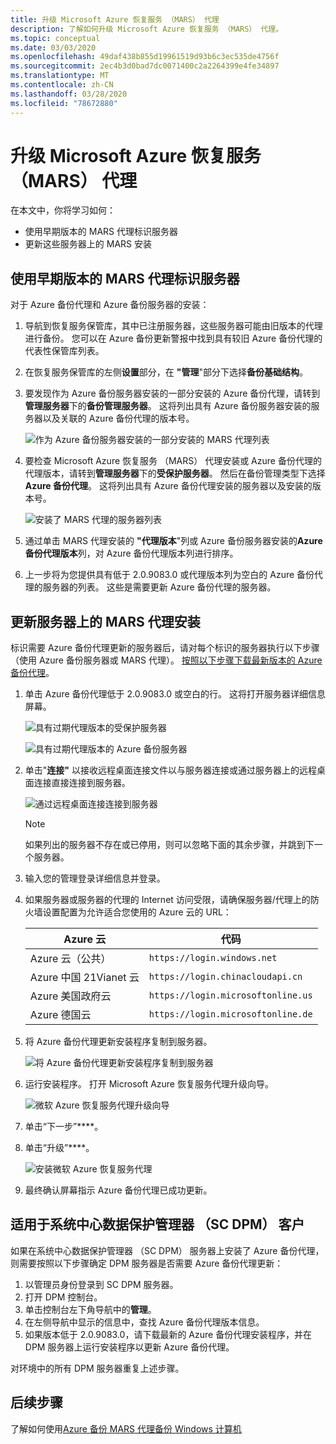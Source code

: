 ```yaml
---
title: 升级 Microsoft Azure 恢复服务 （MARS） 代理
description: 了解如何升级 Microsoft Azure 恢复服务 （MARS） 代理。
ms.topic: conceptual
ms.date: 03/03/2020
ms.openlocfilehash: 49daf438b855d19961519d93b6c3ec535de4756f
ms.sourcegitcommit: 2ec4b3d0bad7dc0071400c2a2264399e4fe34897
ms.translationtype: MT
ms.contentlocale: zh-CN
ms.lasthandoff: 03/28/2020
ms.locfileid: "78672880"
---
```

# <a name="upgrade-the-microsoft-azure-recovery-services-mars-agent"></a>升级 Microsoft Azure 恢复服务 （MARS） 代理

在本文中，你将学习如何：

* 使用早期版本的 MARS 代理标识服务器
* 更新这些服务器上的 MARS 安装

## <a name="identify-servers-with-earlier-versions-of-the-mars-agent"></a>使用早期版本的 MARS 代理标识服务器

对于 Azure 备份代理和 Azure 备份服务器的安装：

1. 导航到恢复服务保管库，其中已注册服务器，这些服务器可能由旧版本的代理进行备份。 您可以在 Azure 备份更新警报中找到具有较旧 Azure 备份代理的代表性保管库列表。
1. 在恢复服务保管库的左侧**设置**部分，在 **"管理**"部分下选择**备份基础结构**。
1. 要发现作为 Azure 备份服务器安装的一部分安装的 Azure 备份代理，请转到**管理服务器**下的**备份管理服务器**。 这将列出具有 Azure 备份服务器安装的服务器以及关联的 Azure 备份代理的版本号。

    ![作为 Azure 备份服务器安装的一部分安装的 MARS 代理列表](./media/upgrade-mars-agent/backup-management-servers.png)

1. 要检查 Microsoft Azure 恢复服务 （MARS） 代理安装或 Azure 备份代理的代理版本，请转到**管理服务器**下的**受保护服务器**。 然后在备份管理类型下选择**Azure 备份代理**。 这将列出具有 Azure 备份代理安装的服务器以及安装的版本号。

    ![安装了 MARS 代理的服务器列表](./media/upgrade-mars-agent/protected-servers.png)

1. 通过单击 MARS 代理安装的 **"代理版本**"列或 Azure 备份服务器安装的**Azure 备份代理版本**列，对 Azure 备份代理版本列进行排序。

1. 上一步将为您提供具有低于 2.0.9083.0 或代理版本列为空白的 Azure 备份代理的服务器的列表。 这些是需要更新 Azure 备份代理的服务器。

## <a name="update-the-mars-agent-installation-on-the-server"></a>更新服务器上的 MARS 代理安装

标识需要 Azure 备份代理更新的服务器后，请对每个标识的服务器执行以下步骤（使用 Azure 备份服务器或 MARS 代理）。 [按照以下步骤下载最新版本的 Azure 备份代理](https://aka.ms/azurebackup_agent)。

1. 单击 Azure 备份代理低于 2.0.9083.0 或空白的行。 这将打开服务器详细信息屏幕。

    ![具有过期代理版本的受保护服务器](./media/upgrade-mars-agent/old-agent-version.png)

    ![具有过期代理版本的 Azure 备份服务器](./media/upgrade-mars-agent/backup-management-servers-old-versions.png)

1. 单击"**连接"** 以接收远程桌面连接文件以与服务器连接或通过服务器上的远程桌面连接直接连接到服务器。

    ![通过远程桌面连接连接到服务器](./media/upgrade-mars-agent/connect-to-server.png)

    >[!NOTE]
    > 如果列出的服务器不存在或已停用，则可以忽略下面的其余步骤，并跳到下一个服务器。

1. 输入您的管理登录详细信息并登录。

1. 如果服务器或服务器的代理的 Internet 访问受限，请确保服务器/代理上的防火墙设置配置为允许适合您使用的 Azure 云的 URL：

    Azure 云 | 代码
    -- | ---
    Azure 云（公共） |   `https://login.windows.net`
    Azure 中国 21Vianet 云   | `https://login.chinacloudapi.cn`
    Azure 美国政府云 |   `https://login.microsoftonline.us`
    Azure 德国云  |  `https://login.microsoftonline.de`

1. 将 Azure 备份代理更新安装程序复制到服务器。

    ![将 Azure 备份代理更新安装程序复制到服务器](./media/upgrade-mars-agent/copy-agent-installer.png)

1. 运行安装程序。 打开 Microsoft Azure 恢复服务代理升级向导。

    ![微软 Azure 恢复服务代理升级向导](./media/upgrade-mars-agent/agent-upgrade-wizard.png)

1. 单击“下一步”****。

1. 单击“升级”****。

    ![安装微软 Azure 恢复服务代理](./media/upgrade-mars-agent/upgrade-installation.png)

1. 最终确认屏幕指示 Azure 备份代理已成功更新。

## <a name="for-system-center-data-protection-manager-sc-dpm-customers"></a>适用于系统中心数据保护管理器 （SC DPM） 客户

如果在系统中心数据保护管理器 （SC DPM） 服务器上安装了 Azure 备份代理，则需要按照以下步骤确定 DPM 服务器是否需要 Azure 备份代理更新：

1. 以管理员身份登录到 SC DPM 服务器。
2. 打开 DPM 控制台。
3. 单击控制台左下角导航中的**管理**。
4. 在左侧导航中显示的信息中，查找 Azure 备份代理版本信息。
5. 如果版本低于 2.0.9083.0，请下载最新的 Azure 备份代理安装程序，并在 DPM 服务器上运行安装程序以更新 Azure 备份代理。

对环境中的所有 DPM 服务器重复上述步骤。

## <a name="next-steps"></a>后续步骤

了解如何使用[Azure 备份 MARS 代理备份 Windows 计算机](backup-windows-with-mars-agent.md)
